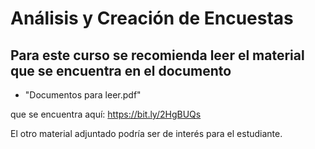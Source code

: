 # Análisis y Creación de Encuestas

## Para este curso se recomienda leer el material que se encuentra en el documento
 * "Documentos para leer.pdf" 
 
 que se encuentra aquí: https://bit.ly/2HgBUQs 

El otro material adjuntado podría ser de interés para el estudiante.
